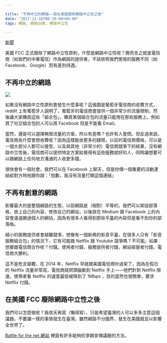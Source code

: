 ```yaml
---

title: "不再中立的網路——寫在美國廢除網路中立性之後"
date: "2017-12-16T00:30:00+08:00"
tags: 網路, 網路治理, 網路中立性

---
```


[新聞](https://www.nytimes.com/2017/12/14/technology/net-neutrality-repeal-vote.html)

美國 FCC 正式廢除了網路中立性原則，什麼是網路中立性呢？簡而言之就是電信商（如我們的中華電信）作為網路的提供者，不該依照我們使用的服務不同（如 Facebook、Google）而有差別待遇。

## 不再中立的網路

![](https://i.imgur.com/FwCIsF5.jpg)

如果沒有網路中立性原則會發生什麼事呢？這張圖是葡萄牙電信商的收費方式，reddit 上有葡萄牙人說明了，葡萄牙的電信商會提供一個非常少的流量限制，然後讓大家購買這些「組合包」，購買某個組合包的流量只能用在那些服務上。例如買了社交組合包的人可以用 Facebook 但是不能看 Email。

當然，還是可以選擇無限流量的方案，所以有差嗎？也許有人會問。但反過來說，電信商為什麼會想收費呢？因為這樣能收更多的錢呀。以前的電信商價格，可以是一個大部分人都可以接受、以及與其他（非常少的）電信商競爭下的結果，沒有網路中立性後，電信商可以提供特定方案給覺得有這些服務就好的人，同時讓想要可以跟網路上任何地方溝通的人收更多錢。

很快會有一個社會，我們可以在 Facebook 上聊天，但是你傳一個重要的活動連結給對方時他跟你說：「抱歉，我沒有流量打開這個連結」

## 不再有創意的網路

影響最大的是整個網路的生態，以前網路是（相對）平等的，我們可以架設部落格、放上自己的內容、修改自己的網站，以後放在 Medium 跟 Facebook 上的內容會遠遠勝過個人的網站，因為有很多人看得到那些平臺的內容但是看不到你的部落格。

越小的服務提供者會越難競爭，想像有一個新興的影音平臺，在很多人只有「影音服務組合包」的情況下，它有可能跟 Netflix 跟 Youtube 競爭嗎？不可能。如果想要跟電信商合作呢？付錢。使用者付錢，服務提供者付錢，網站經營者付錢，電信商大勝利。

這不是危言聳聽，在 2014 年，Netflix 早就跟美國電信商吵過架了，因為在假日的 Netflix 流量非常高，電信商就把頭腦動到 Netflix 手上——他們針對 Netflix 限速，使用者看 Netflix 的速度最低被降到了 1Mbps ，目的當然也很簡單，要求 Netflix 付錢。

## 在美國 FCC 廢除網路中立性之後

我們可以怎麼做呢？我改天再寫（懶得寫），只是希望臺灣的人可以多多注意這個議題，不要讓一樣的事情發生在臺灣。雖然網路不分國界，發生在美國就足以影響全世界了。

[Battle for the net 網站](https://www.battleforthenet.com/)
裡面有許多能夠抗爭跟宣傳議題的方法。


